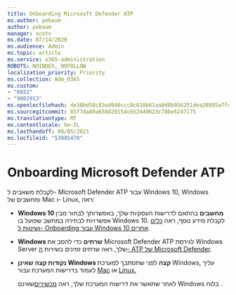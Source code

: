 ```yaml
---
title: Onboarding Microsoft Defender ATP
ms.author: pebaum
author: pebaum
manager: scotv
ms.date: 07/14/2020
ms.audience: Admin
ms.topic: article
ms.service: o365-administration
ROBOTS: NOINDEX, NOFOLLOW
localization_priority: Priority
ms.collection: Adm_O365
ms.custom:
- "6022"
- "9002913"
ms.openlocfilehash: de38bd58c83ed840ccc8c610b61aa8d8b956251dea20895a7fc0e193d11585df
ms.sourcegitcommit: b5f7da89a650d2915dc652449623c78be6247175
ms.translationtype: MT
ms.contentlocale: he-IL
ms.lasthandoff: 08/05/2021
ms.locfileid: "53985470"
---
```

# <a name="onboarding-microsoft-defender-atp"></a>Onboarding Microsoft Defender ATP

לקבלת משאבים ל- Microsoft Defender ATP עבור Windows 10, Windows ומחשבים של Mac ו- Linux, ראה: 

- **Windows 10 מחשבים** בהתאם לדרישות העסקיות שלך, באפשרותך לבחור מבין אפשרויות לבחירה במחשב שפועל בו Windows 10. לקבלת מידע נוסף, ראה [כלים ושיטות ל- Onboarding עבור Windows 10 אחרים](/windows/security/threat-protection/microsoft-defender-atp/configure-endpoints). 

- **Windows שרתים** כדי להסב את Microsoft Defender ATP לגירסת Windows Server שלך, ראה שרתים זמינים בשירות [ה- ATP של Microsoft Defender](/windows/security/threat-protection/microsoft-defender-atp/configure-server-endpoints).

- **נקודות קצה שאינן Windows קצה**  לפני שתסתבך למערכת Windows, עליך לעמוד בדרישות המערכת עבור [Mac](/windows/security/threat-protection/microsoft-defender-atp/microsoft-defender-atp-mac#system-requirements) או [Linux.](/windows/security/threat-protection/microsoft-defender-atp/microsoft-defender-atp-linux#system-requirements)

    לאחר שתאשר את דרישות המערכת שלך, ראה [מכשירים](/windows/security/threat-protection/microsoft-defender-atp/configure-endpoints-non-windows#onboarding-non-windows-machines)שאינם Windows בלוח .